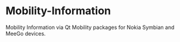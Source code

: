 Mobility-Information
====================

Mobility Information via Qt Mobility packages for Nokia Symbian and MeeGo devices. 